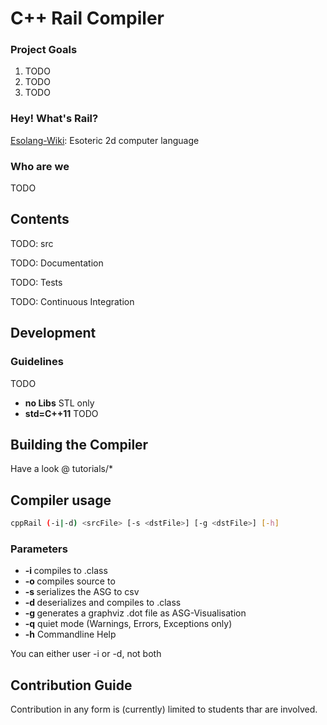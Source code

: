 C++ Rail Compiler
==================================================

### Project Goals
1. TODO
2. TODO
3. TODO


### Hey! What's Rail?
[Esolang-Wiki](http://esolangs.org/wiki/Rail): Esoteric 2d computer language


### Who are we
TODO



Contents
--------------------------------------
TODO: src

TODO: Documentation

TODO: Tests

TODO: Continuous Integration




Development
--------------------------------------
### Guidelines
TODO
- **no Libs** STL only
- **std=C++11** TODO
	


Building the Compiler
--------------------------------------
Have a look @ tutorials/*


Compiler usage
--------------------------------------

```bash
cppRail (-i|-d) <srcFile> [-s <dstFile>] [-g <dstFile>] [-h]
```

### Parameters
- **-i <srcFile>** compiles <srcFile> to .class
- **-o <dstFile>** compiles source to <dstFile> 
- **-s <dstFile>** serializes the ASG to csv
- **-d <srcFile>** deserializes <srcFile> and compiles to .class
- **-g <dstFile>** generates a graphviz .dot file as ASG-Visualisation
- **-q** quiet mode (Warnings, Errors, Exceptions only)
- **-h** Commandline Help

You can either user -i or -d, not both



Contribution Guide
--------------------------------------
Contribution in any form is (currently) limited to students thar are involved.







